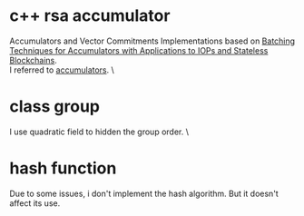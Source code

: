 # c++ rsa accumulator
Accumulators and Vector Commitments
Implementations based on [Batching Techniques for Accumulators with Applications to IOPs and Stateless Blockchains](https://eprint.iacr.org/2018/1188).\
I referred to [accumulators](https://github.com/cambrian/accumulator). \
# class group
I use quadratic field to hidden the group order. \
# hash function
Due to some issues, i don't implement the hash algorithm. But it doesn't affect its use.
